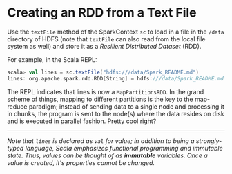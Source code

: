 # Creating an RDD from a Text File 

Use the `textFile` method of the SparkContext `sc` 
to load in a file in the `/data`
directory of HDFS (note that `textFile` can also read from the local file 
system as well) and 
store it as a *Resilient Distributed Dataset* (RDD). 

For example, in the Scala REPL:

```scala
scala> val lines = sc.textFile("hdfs:///data/Spark_README.md")
lines: org.apache.spark.rdd.RDD[String] = hdfs:///data/Spark_README.md MapPartitionsRDD[5] at textFile at <console>:27
```

The REPL indicates that lines is now a `MapPartitionsRDD`. 
In the grand scheme of things, mapping to different partitions is the key 
to the map-reduce paradigm; instead of sending data to a single node and 
processing 
it in chunks, the program is sent to the node(s) where the data resides on 
disk and is executed in parallel fashion.
Pretty cool right?

---
 
*Note that `lines` is declared as `val` for value; in addition to being a 
strongly-typed language, Scala emphasizes functional programming and 
immutable state. Thus, values can be thought of as **immutable** variables.
Once a value is created, it's properties cannot be changed.*
